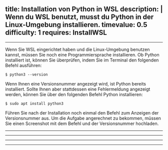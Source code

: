 title: Installation von Python in WSL
description: |
  Wenn du WSL benutzt, musst du Python in der Linux-Umgebung installieren.
timevalue: 0.5
difficulty: 1
requires: InstallWSL
---
---

Wenn Sie WSL eingerichtet haben und die Linux-Umgebung benutzen kannst, müssen Sie noch eine Programmiersprache installieren.
Ob Python installiert ist, können Sie überprüfen, indem Sie im Terminal den folgenden Befehl ausführen:

    $ python3 --version

Wenn Ihnen eine Versionsnummer angezeigt wird, ist Python bereits installiert. Sollte Ihnen aber stattdessen eine Fehlermeldung angezeigt werden, können Sie über den folgenden Befehl Python installieren:

    $ sudo apt install python3 

Führen Sie nach der Installation noch einmal den Befehl zum Anzeigen der Versionsnummer aus. 
Um die Aufgabe angerechnet zu bekommen, müssen Sie einen Screenshot mit dem Befehl und der Versionsnummer hochladen.

---
---

---
---